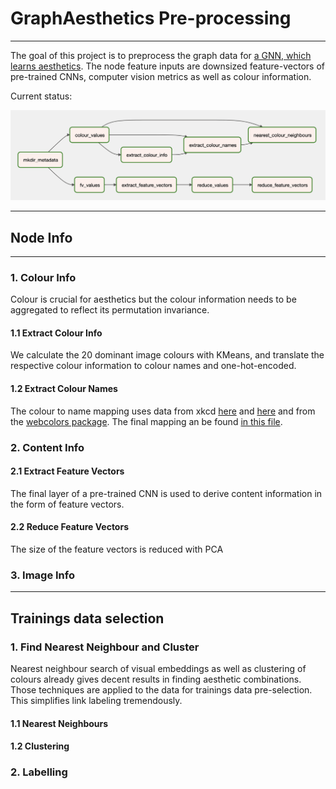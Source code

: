 # GraphAesthetics Pre-processing
---

The goal of this project is to preprocess the graph data for [a GNN, which learns aesthetics](https://github.com/kokostino/GraphAesthetics). The node feature inputs are downsized feature-vectors of pre-trained CNNs, computer vision metrics as well as colour information.

Current status:
<br />
  
  <img src="https://github.com/kokostino/GraphAesthetics-PreProcessing/blob/main/dag.png" width="600" />

---

## Node Info

---

 ### 1. Colour Info
  Colour is crucial for aesthetics but the colour information needs to be aggregated to reflect its permutation invariance.
  #### 1.1 Extract Colour Info
  We calculate the 20 dominant image colours with KMeans, and translate the respective colour information to colour names and one-hot-encoded.
  #### 1.2 Extract Colour Names
  The colour to name mapping uses data from xkcd [here](https://xkcd.com/color/rgb/) and [here](https://xkcd.com/color/satfaces.txt) and from the
  [webcolors package](https://github.com/ubernostrum/webcolors). The final mapping an be found [in this file](https://github.com/kokostino/GraphAesthetics-PreProcessing/blob/main/colourNames.csv).



  ### 2. Content Info
  #### 2.1 Extract Feature Vectors
  The final layer of a pre-trained CNN is used to derive content information in the form of feature vectors.
  
  #### 2.2 Reduce Feature Vectors
  The size of the feature vectors is reduced with PCA

  ### 3. Image Info

---

## Trainings data selection

  ### 1. Find Nearest Neighbour and Cluster
  
  Nearest neighbour search of visual embeddings as well as clustering of colours already gives decent results in finding aesthetic combinations. Those techniques are applied to the data for trainings data pre-selection. This simplifies link labeling tremendously.
  
  #### 1.1 Nearest Neighbours
  #### 1.2 Clustering
  
  ### 2. Labelling

